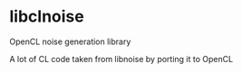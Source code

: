 # libclnoise
OpenCL noise generation library

A lot of CL code taken from libnoise by porting it to OpenCL
